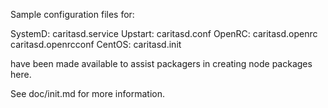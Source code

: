 Sample configuration files for:

SystemD: caritasd.service
Upstart: caritasd.conf
OpenRC:  caritasd.openrc
         caritasd.openrcconf
CentOS:  caritasd.init

have been made available to assist packagers in creating node packages here.

See doc/init.md for more information.
